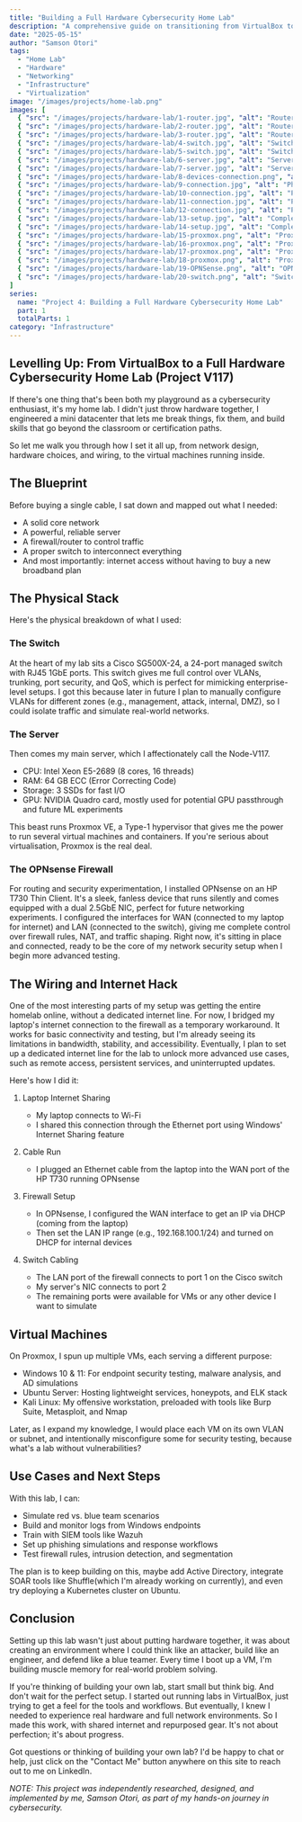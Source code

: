 ```yaml
---
title: "Building a Full Hardware Cybersecurity Home Lab"
description: "A comprehensive guide on transitioning from VirtualBox to building a fully equipped hardware cybersecurity home lab, complete with network design, hardware choices, and virtual machine configurations."
date: "2025-05-15"
author: "Samson Otori"
tags:
  - "Home Lab"
  - "Hardware"
  - "Networking"
  - "Infrastructure"
  - "Virtualization"
image: "/images/projects/home-lab.png"
images: [
  { "src": "/images/projects/hardware-lab/1-router.jpg", "alt": "Router Configuration - Initial Setup" },
  { "src": "/images/projects/hardware-lab/2-router.jpg", "alt": "Router Configuration - Network Settings" },
  { "src": "/images/projects/hardware-lab/3-router.jpg", "alt": "Router Configuration - Final Setup" },
  { "src": "/images/projects/hardware-lab/4-switch.jpg", "alt": "Switch Installation - Hardware View" },
  { "src": "/images/projects/hardware-lab/5-switch.jpg", "alt": "Switch Configuration - Port Setup" },
  { "src": "/images/projects/hardware-lab/6-server.jpg", "alt": "Server Hardware - Front View" },
  { "src": "/images/projects/hardware-lab/7-server.jpg", "alt": "Server Hardware - Internal Components" },
  { "src": "/images/projects/hardware-lab/8-devices-connection.png", "alt": "Network Devices Connection Diagram" },
  { "src": "/images/projects/hardware-lab/9-connection.jpg", "alt": "Physical Network Connections - Setup 1" },
  { "src": "/images/projects/hardware-lab/10-connection.jpg", "alt": "Physical Network Connections - Setup 2" },
  { "src": "/images/projects/hardware-lab/11-connection.jpg", "alt": "Physical Network Connections - Setup 3" },
  { "src": "/images/projects/hardware-lab/12-connection.jpg", "alt": "Physical Network Connections - Setup 4" },
  { "src": "/images/projects/hardware-lab/13-setup.jpg", "alt": "Complete Lab Setup - View 1" },
  { "src": "/images/projects/hardware-lab/14-setup.jpg", "alt": "Complete Lab Setup - View 2" },
  { "src": "/images/projects/hardware-lab/15-proxmox.png", "alt": "Proxmox VE - Installation" },
  { "src": "/images/projects/hardware-lab/16-proxmox.png", "alt": "Proxmox VE - Configuration" },
  { "src": "/images/projects/hardware-lab/17-proxmox.png", "alt": "Proxmox VE - VM Setup" },
  { "src": "/images/projects/hardware-lab/18-proxmox.png", "alt": "Proxmox VE - Network Configuration" },
  { "src": "/images/projects/hardware-lab/19-OPNSense.png", "alt": "OPNSense Firewall Dashboard" },
  { "src": "/images/projects/hardware-lab/20-switch.png", "alt": "Switch Management Interface" }
]
series:
  name: "Project 4: Building a Full Hardware Cybersecurity Home Lab"
  part: 1
  totalParts: 1
category: "Infrastructure"
---
```


## Levelling Up: From VirtualBox to a Full Hardware Cybersecurity Home Lab (Project V117)

If there's one thing that's been both my playground as a cybersecurity enthusiast, it's my home lab. I didn't just throw hardware together, I engineered a mini datacenter that lets me break things, fix them, and build skills that go beyond the classroom or certification paths.

So let me walk you through how I set it all up, from network design, hardware choices, and wiring, to the virtual machines running inside.

## The Blueprint

Before buying a single cable, I sat down and mapped out what I needed:
- A solid core network
- A powerful, reliable server
- A firewall/router to control traffic
- A proper switch to interconnect everything
- And most importantly: internet access without having to buy a new broadband plan

## The Physical Stack

Here's the physical breakdown of what I used:

### The Switch
At the heart of my lab sits a Cisco SG500X-24, a 24-port managed switch with RJ45 1GbE ports. This switch gives me full control over VLANs, trunking, port security, and QoS, which is perfect for mimicking enterprise-level setups. I got this because later in future I plan to manually configure VLANs for different zones (e.g., management, attack, internal, DMZ), so I could isolate traffic and simulate real-world networks.

### The Server
Then comes my main server, which I affectionately call the Node-V117.
- CPU: Intel Xeon E5-2689 (8 cores, 16 threads)
- RAM: 64 GB ECC (Error Correcting Code)
- Storage: 3 SSDs for fast I/O
- GPU: NVIDIA Quadro card, mostly used for potential GPU passthrough and future ML experiments

This beast runs Proxmox VE, a Type-1 hypervisor that gives me the power to run several virtual machines and containers. If you're serious about virtualisation, Proxmox is the real deal.

### The OPNsense Firewall
For routing and security experimentation, I installed OPNsense on an HP T730 Thin Client. It's a sleek, fanless device that runs silently and comes equipped with a dual 2.5GbE NIC, perfect for future networking experiments. I configured the interfaces for WAN (connected to my laptop for internet) and LAN (connected to the switch), giving me complete control over firewall rules, NAT, and traffic shaping. Right now, it's sitting in place and connected, ready to be the core of my network security setup when I begin more advanced testing.

## The Wiring and Internet Hack

One of the most interesting parts of my setup was getting the entire homelab online, without a dedicated internet line. For now, I bridged my laptop's internet connection to the firewall as a temporary workaround. It works for basic connectivity and testing, but I'm already seeing its limitations in bandwidth, stability, and accessibility. Eventually, I plan to set up a dedicated internet line for the lab to unlock more advanced use cases, such as remote access, persistent services, and uninterrupted updates.

Here's how I did it:

1. Laptop Internet Sharing
   - My laptop connects to Wi-Fi
   - I shared this connection through the Ethernet port using Windows' Internet Sharing feature

2. Cable Run
   - I plugged an Ethernet cable from the laptop into the WAN port of the HP T730 running OPNsense

3. Firewall Setup
   - In OPNsense, I configured the WAN interface to get an IP via DHCP (coming from the laptop)
   - Then set the LAN IP range (e.g., 192.168.100.1/24) and turned on DHCP for internal devices

4. Switch Cabling
   - The LAN port of the firewall connects to port 1 on the Cisco switch
   - My server's NIC connects to port 2
   - The remaining ports were available for VMs or any other device I want to simulate

## Virtual Machines

On Proxmox, I spun up multiple VMs, each serving a different purpose:
- Windows 10 & 11: For endpoint security testing, malware analysis, and AD simulations
- Ubuntu Server: Hosting lightweight services, honeypots, and ELK stack
- Kali Linux: My offensive workstation, preloaded with tools like Burp Suite, Metasploit, and Nmap

Later, as I expand my knowledge, I would place each VM on its own VLAN or subnet, and intentionally misconfigure some for security testing, because what's a lab without vulnerabilities?

## Use Cases and Next Steps

With this lab, I can:
- Simulate red vs. blue team scenarios
- Build and monitor logs from Windows endpoints
- Train with SIEM tools like Wazuh
- Set up phishing simulations and response workflows
- Test firewall rules, intrusion detection, and segmentation

The plan is to keep building on this, maybe add Active Directory, integrate SOAR tools like Shuffle(which I'm already working on currently), and even try deploying a Kubernetes cluster on Ubuntu.

## Conclusion

Setting up this lab wasn't just about putting hardware together, it was about creating an environment where I could think like an attacker, build like an engineer, and defend like a blue teamer. Every time I boot up a VM, I'm building muscle memory for real-world problem solving.

If you're thinking of building your own lab, start small but think big. And don't wait for the perfect setup. I started out running labs in VirtualBox, just trying to get a feel for the tools and workflows. But eventually, I knew I needed to experience real hardware and full network environments. So I made this work, with shared internet and repurposed gear. It's not about perfection; it's about progress.

Got questions or thinking of building your own lab? I'd be happy to chat or help, just click on the "Contact Me" button anywhere on this site to reach out to me on LinkedIn. 

*NOTE: This project was independently researched, designed, and implemented by me, Samson Otori, as part of my hands-on journey in cybersecurity.* 